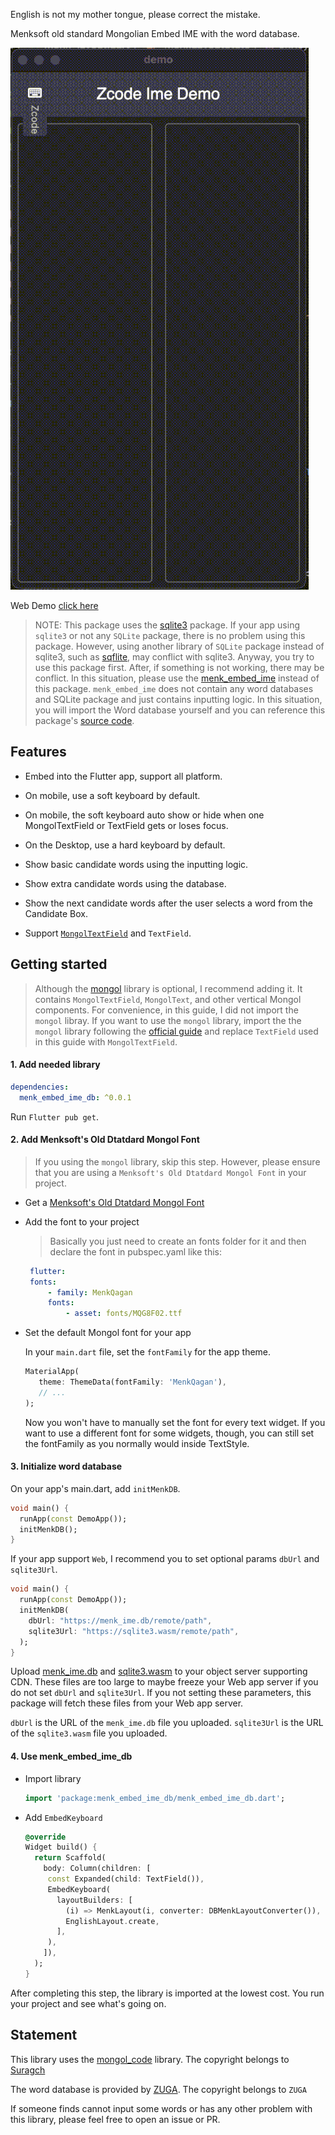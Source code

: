 English is not my mother tongue, please correct the mistake.

Menksoft old standard Mongolian Embed IME with the word database. 

![](https://raw.githubusercontent.com/Satsrag/embed_input/main/desktop_screenshot.gif)

Web Demo [click here](https://satsrag.github.io)

> NOTE: This package uses the [sqlite3](https://pub.dev/packages/sqlite3) package. If your app using `sqlite3` or not any `SQLite` package, there is no problem using this package. However, using another library of `SQLite` package instead of sqlite3, such as [sqflite](https://pub.dev/packages/sqflite), may conflict with sqlite3. Anyway, you try to use this package first. After, if something is not working, there may be conflict. In this situation, please use the [menk_embed_ime](https://pub.dev/packages/menk_embed_ime) instead of this package. `menk_embed_ime` does not contain any word databases and SQLite package and just contains inputting logic. In this situation, you will import the Word database yourself and you can reference this package's [source code](https://github.com/Satsrag/embed_input/tree/main/menk_embed_ime_db).

## Features

* Embed into the Flutter app, support all platform.

* On mobile, use a soft keyboard by default.

* On mobile, the soft keyboard auto show or hide when one MongolTextField or TextField gets or loses focus.

* On the Desktop, use a hard keyboard by default.

* Show basic candidate words using the inputting logic.

* Show extra candidate words using the database.

* Show the next candidate words after the user selects a word from the Candidate Box.

* Support [`MongolTextField`](https://pub.dev/packages/mongol) and `TextField`.

## Getting started

> Although the [mongol](https://pub.dev/packages/mongol) library is optional, I recommend adding it. It contains `MongolTextField`, `MongolText`, and other vertical Mongol components. For convenience, in this guide, I did not import the `mongol` libray. 
If you want to use the `mongol` library, import the  the `mongol` library following the [official guide](https://pub.dev/packages/mongol) and replace `TextField` used in this guide with `MongolTextField`.

#### 1. Add needed library

```yaml
dependencies:
  menk_embed_ime_db: ^0.0.1
```

Run `Flutter pub get`.

#### 2. Add Menksoft's Old Dtatdard Mongol Font

> If you using the `mongol` library, skip this step. However, please ensure that you are using a `Menksoft's Old Dtatdard Mongol Font` in your project.

* Get a [Menksoft's Old Dtatdard Mongol Font](https://www.mklai.cn/download-font?productId=a0ec7735b5714334934ff3c094ca0a5e)

* Add the font to your project

   > Basically you just need to create an fonts folder for it and then declare the font in pubspec.yaml like this:

   ```yaml
    flutter:
    fonts:
        - family: MenkQagan
        fonts:
            - asset: fonts/MQG8F02.ttf
   ```

* Set the default Mongol font for your app
   
   In your `main.dart` file, set the `fontFamily` for the app theme.

   ```dart
   MaterialApp(
      theme: ThemeData(fontFamily: 'MenkQagan'),
      // ...
   );
   ```

   Now you won't have to manually set the font for every text widget. If you want to use a different font for some widgets, though, you can still set the fontFamily as you normally would inside TextStyle.

#### 3. Initialize word database

On your app's main.dart, add `initMenkDB`.

```dart
void main() {
  runApp(const DemoApp());
  initMenkDB();
}
```

If your app support `Web`, I recommend you to set optional params `dbUrl` and `sqlite3Url`. 

```dart
void main() {
  runApp(const DemoApp());
  initMenkDB(
    dbUrl: "https://menk_ime.db/remote/path",
    sqlite3Url: "https://sqlite3.wasm/remote/path",
  );
}
```

Upload [menk_ime.db](https://github.com/Satsrag/embed_input/blob/main/menk_embed_ime_db/db/menk_ime.db) and [sqlite3.wasm](https://github.com/Satsrag/embed_input/blob/main/menk_embed_ime_db/sqlite3.wasm) to your object server supporting CDN. These files are too large to maybe freeze your Web app server if you do not set `dbUrl` and `sqlite3Url`. If you not setting these parameters, this package will fetch these files from your Web app server.

`dbUrl` is the URL of the `menk_ime.db` file you uploaded.
`sqlite3Url` is the URL of the `sqlite3.wasm` file you uploaded.

#### 4. Use menk_embed_ime_db

* Import library

   ```dart
   import 'package:menk_embed_ime_db/menk_embed_ime_db.dart';
   ```

* Add `EmbedKeyboard`

   ```dart
   @override
   Widget build() {
     return Scaffold(
       body: Column(children: [
        const Expanded(child: TextField()),
        EmbedKeyboard(
          layoutBuilders: [
            (i) => MenkLayout(i, converter: DBMenkLayoutConverter()),
            EnglishLayout.create,
          ],
        ),
       ]),
     );
   }
   ```
After completing this step, the library is imported at the lowest cost. You run your project and see what's going on. 

## Statement

This library uses the [mongol_code](https://pub.dev/packages/mongol_code) library.
The copyright belongs to [Suragch](https://github.com/suragch)

The word database is provided by [ZUGA](https://github.com/zuga-tech). The copyright belongs to `ZUGA`

If someone finds cannot input some words or has any other problem with this library, please feel free to open an issue or PR.
